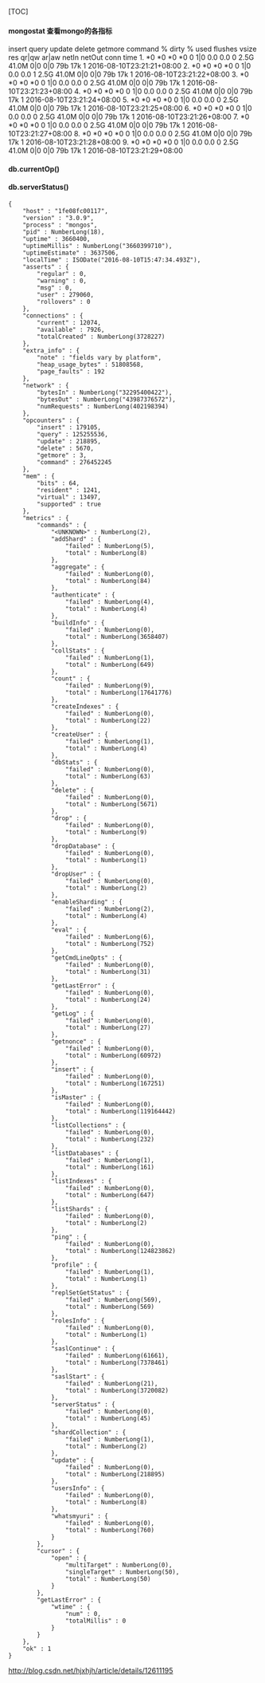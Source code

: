 [TOC]

#### mongostat 查看mongo的各指标

  insert query update delete getmore command % dirty % used flushes vsize res qr|qw ar|aw netIn netOut conn time 1. *0 *0 *0 *0 0 1|0 0.0 0.0 0 2.5G 41.0M 0|0 0|0 79b 17k 1 2016-08-10T23:21:21+08:00 2. *0 *0 *0 *0 0 1|0 0.0 0.0 1 2.5G 41.0M 0|0 0|0 79b 17k 1 2016-08-10T23:21:22+08:00 3. *0 *0 *0 *0 0 1|0 0.0 0.0 0 2.5G 41.0M 0|0 0|0 79b 17k 1 2016-08-10T23:21:23+08:00 4. *0 *0 *0 *0 0 1|0 0.0 0.0 0 2.5G 41.0M 0|0 0|0 79b 17k 1 2016-08-10T23:21:24+08:00 5. *0 *0 *0 *0 0 1|0 0.0 0.0 0 2.5G 41.0M 0|0 0|0 79b 17k 1 2016-08-10T23:21:25+08:00 6. *0 *0 *0 *0 0 1|0 0.0 0.0 0 2.5G 41.0M 0|0 0|0 79b 17k 1 2016-08-10T23:21:26+08:00 7. *0 *0 *0 *0 0 1|0 0.0 0.0 0 2.5G 41.0M 0|0 0|0 79b 17k 1 2016-08-10T23:21:27+08:00 8. *0 *0 *0 *0 0 1|0 0.0 0.0 0 2.5G 41.0M 0|0 0|0 79b 17k 1 2016-08-10T23:21:28+08:00 9. *0 *0 *0 *0 0 1|0 0.0 0.0 0 2.5G 41.0M 0|0 0|0 79b 17k 1 2016-08-10T23:21:29+08:00

#### db.currentOp()

#### db.serverStatus()



    {
        "host" : "1fe08fc00117",
        "version" : "3.0.9",
        "process" : "mongos",
        "pid" : NumberLong(18),
        "uptime" : 3660400,
        "uptimeMillis" : NumberLong("3660399710"),
        "uptimeEstimate" : 3637506,
        "localTime" : ISODate("2016-08-10T15:47:34.493Z"),
        "asserts" : {
            "regular" : 0,
            "warning" : 0,
            "msg" : 0,
            "user" : 279060,
            "rollovers" : 0
        },
        "connections" : {
            "current" : 12074,
            "available" : 7926,
            "totalCreated" : NumberLong(3728227)
        },
        "extra_info" : {
            "note" : "fields vary by platform",
            "heap_usage_bytes" : 51808568,
            "page_faults" : 192
        },
        "network" : {
            "bytesIn" : NumberLong("32295400422"),
            "bytesOut" : NumberLong("43987376572"),
            "numRequests" : NumberLong(402198394)
        },
        "opcounters" : {
            "insert" : 179105,
            "query" : 125255536,
            "update" : 218895,
            "delete" : 5670,
            "getmore" : 3,
            "command" : 276452245
        },
        "mem" : {
            "bits" : 64,
            "resident" : 1241,
            "virtual" : 13497,
            "supported" : true
        },
        "metrics" : {
            "commands" : {
                "<UNKNOWN>" : NumberLong(2),
                "addShard" : {
                    "failed" : NumberLong(5),
                    "total" : NumberLong(8)
                },
                "aggregate" : {
                    "failed" : NumberLong(0),
                    "total" : NumberLong(84)
                },
                "authenticate" : {
                    "failed" : NumberLong(4),
                    "total" : NumberLong(4)
                },
                "buildInfo" : {
                    "failed" : NumberLong(0),
                    "total" : NumberLong(3658407)
                },
                "collStats" : {
                    "failed" : NumberLong(1),
                    "total" : NumberLong(649)
                },
                "count" : {
                    "failed" : NumberLong(9),
                    "total" : NumberLong(17641776)
                },
                "createIndexes" : {
                    "failed" : NumberLong(0),
                    "total" : NumberLong(22)
                },
                "createUser" : {
                    "failed" : NumberLong(1),
                    "total" : NumberLong(4)
                },
                "dbStats" : {
                    "failed" : NumberLong(0),
                    "total" : NumberLong(63)
                },
                "delete" : {
                    "failed" : NumberLong(0),
                    "total" : NumberLong(5671)
                },
                "drop" : {
                    "failed" : NumberLong(0),
                    "total" : NumberLong(9)
                },
                "dropDatabase" : {
                    "failed" : NumberLong(0),
                    "total" : NumberLong(1)
                },
                "dropUser" : {
                    "failed" : NumberLong(0),
                    "total" : NumberLong(2)
                },
                "enableSharding" : {
                    "failed" : NumberLong(2),
                    "total" : NumberLong(4)
                },
                "eval" : {
                    "failed" : NumberLong(6),
                    "total" : NumberLong(752)
                },
                "getCmdLineOpts" : {
                    "failed" : NumberLong(0),
                    "total" : NumberLong(31)
                },
                "getLastError" : {
                    "failed" : NumberLong(0),
                    "total" : NumberLong(24)
                },
                "getLog" : {
                    "failed" : NumberLong(0),
                    "total" : NumberLong(27)
                },
                "getnonce" : {
                    "failed" : NumberLong(0),
                    "total" : NumberLong(60972)
                },
                "insert" : {
                    "failed" : NumberLong(0),
                    "total" : NumberLong(167251)
                },
                "isMaster" : {
                    "failed" : NumberLong(0),
                    "total" : NumberLong(119164442)
                },
                "listCollections" : {
                    "failed" : NumberLong(0),
                    "total" : NumberLong(232)
                },
                "listDatabases" : {
                    "failed" : NumberLong(1),
                    "total" : NumberLong(161)
                },
                "listIndexes" : {
                    "failed" : NumberLong(0),
                    "total" : NumberLong(647)
                },
                "listShards" : {
                    "failed" : NumberLong(0),
                    "total" : NumberLong(2)
                },
                "ping" : {
                    "failed" : NumberLong(0),
                    "total" : NumberLong(124823862)
                },
                "profile" : {
                    "failed" : NumberLong(1),
                    "total" : NumberLong(1)
                },
                "replSetGetStatus" : {
                    "failed" : NumberLong(569),
                    "total" : NumberLong(569)
                },
                "rolesInfo" : {
                    "failed" : NumberLong(0),
                    "total" : NumberLong(1)
                },
                "saslContinue" : {
                    "failed" : NumberLong(61661),
                    "total" : NumberLong(7378461)
                },
                "saslStart" : {
                    "failed" : NumberLong(21),
                    "total" : NumberLong(3720082)
                },
                "serverStatus" : {
                    "failed" : NumberLong(0),
                    "total" : NumberLong(45)
                },
                "shardCollection" : {
                    "failed" : NumberLong(1),
                    "total" : NumberLong(2)
                },
                "update" : {
                    "failed" : NumberLong(0),
                    "total" : NumberLong(218895)
                },
                "usersInfo" : {
                    "failed" : NumberLong(0),
                    "total" : NumberLong(8)
                },
                "whatsmyuri" : {
                    "failed" : NumberLong(0),
                    "total" : NumberLong(760)
                }
            },
            "cursor" : {
                "open" : {
                    "multiTarget" : NumberLong(0),
                    "singleTarget" : NumberLong(50),
                    "total" : NumberLong(50)
                }
            },
            "getLastError" : {
                "wtime" : {
                    "num" : 0,
                    "totalMillis" : 0
                }
            }
        },
        "ok" : 1
    }



http://blog.csdn.net/hjxhjh/article/details/12611195


